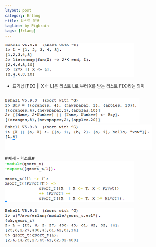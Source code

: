 ```yaml
---
layout: post
category: Erlang
title: 리스트 응용
tagline: by Pigbrain
tags: [Erlang]
---
```


<!--more-->

<img src="/assets/themes/Snail/img/Erlang/ListApplication/list-1.png" alt="">  

* 표기법 [F(X) || X <- L]은 리스트 L로 부터 X를 받는 리스트 F(X)라는 의미

<br>

<img src="/assets/themes/Snail/img/Erlang/ListApplication/list-2.png" alt="">  

<br>

<img src="/assets/themes/Snail/img/Erlang/ListApplication/list-3.png" alt="">

<br>
  
#예제 - 퀵소트#
<img src="/assets/themes/Snail/img/Erlang/ListApplication/quickSort-1.png" alt="">  
<br>
<img src="/assets/themes/Snail/img/Erlang/ListApplication/quickSort-2.png" alt="">  

